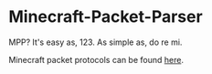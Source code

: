 # Minecraft-Packet-Parser
MPP? It's easy as, 123. As simple as, do re mi.

Minecraft packet protocols can be found [here](https://wiki.vg/Protocol).
